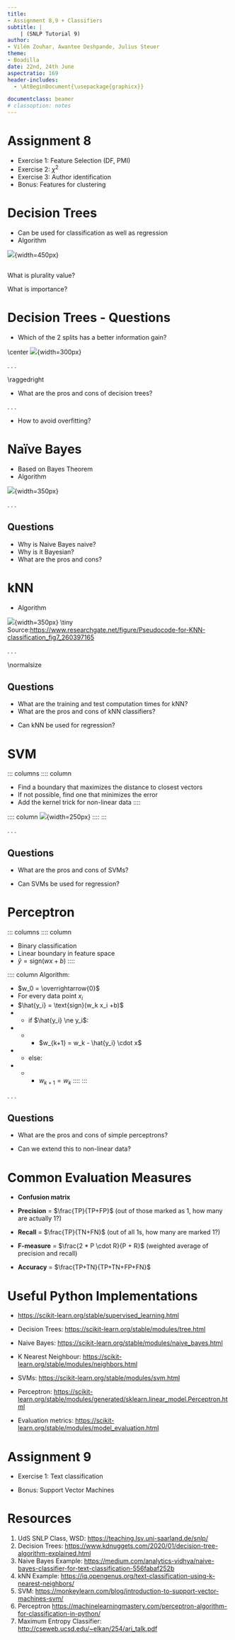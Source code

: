 ```yaml
---
title:
- Assignment 8,9 + Classifiers
subtitle: |
    | (SNLP Tutorial 9)
author:
- Vilém Zouhar, Awantee Deshpande, Julius Steuer
theme:
- Boadilla
date: 22nd, 24th June
aspectratio: 169
header-includes:
  - \AtBeginDocument{\usepackage{graphicx}}

documentclass: beamer
# classoption: notes
---
```


# Assignment 8

- Exercise 1: Feature Selection (DF, PMI)
- Exercise 2: $\chi^2$
- Exercise 3: Author identification
- Bonus: Features for clustering

# Decision Trees

- Can be used for classification as well as regression
- Algorithm

![](img/dtl.png){width=450px}

##
What is plurality value? <!--most common value in examples-->

What is importance? <!--any metric like IG, Chi Square etc.-->

# Decision Trees - Questions
- Which of the 2 splits has a better information gain?

\center
![](img/IG_ques.png){width=300px}

. . . 

\raggedright
- What are the pros and cons of decision trees?
<!--
Advantages: Less data preparation, no data scaling, missing values are okay
Disadvantages: Prone to overfitting, very sensitive to data rotation (not robust to change in data), high calculation and training time. Does not consider feature combintions i.e. only 1 feature at a time. 
-->

. . .

- How to avoid overfitting? <!--Pruning, random forest-->

# Naïve Bayes

- Based on Bayes Theorem <!--write the formula-->
- Algorithm

![](img/nbayes.png){width=350px}

. . .

## Questions
- Why is Naive Bayes naive? 
- Why is it Bayesian?
- What are the pros and cons?
<!--
Advantages: Works with lesser training data and less training time
Disadvantages: Assumes the features are independent and unweighted i.e. they contribute equally to the outcome, requires smoothing to handle unseen events.
-->

# kNN
- Algorithm

![](img/knn.png){width=350px}
\tiny Source:https://www.researchgate.net/figure/Pseudocode-for-KNN-classification_fig7_260397165

. . .

\normalsize
## Questions
- What are the training and test computation times for kNN?
- What are the pros and cons of kNN classifiers?
<!--
Advantages: No training, robust to new data
Disadvantages: Scales poorly with large data or more dimensions, needs feature scaling, sensitive to outliers
-->
- Can kNN be used for regression? <!--yes, use average/max or similar metric-->

# SVM

::: columns
:::: column
- Find a boundary that maximizes the distance to closest vectors
- If not possible, find one that minimizes the error
- Add the kernel trick for non-linear data
::::

:::: column
![](img/svm.png){width=250px}
::::
:::

. . .

## Questions
- What are the pros and cons of SVMs?
<!--
Advantages: Works well with clear separation boundary, effective for high dimensions esp. for sparse data (Ndim > Ndata), works very well with kernels
Disadvantages: Not suitable for large data, not robust to noise, no probabilistic explanation for classification, difficult to fine tune
-->
- Can SVMs be used for regression?

# Perceptron

::: columns
:::: column
- Binary classification
- Linear boundary in feature space
- $\hat{y} = \text{sign}(wx+b)$
::::

:::: column
Algorithm:

- $w_0 = \overrightarrow{0}$
- For every data point $x_i$
- $\hat{y_i} = \text{sign}(w_k x_i +b)$
- - if $\hat{y_i} \ne y_i$:
- - - $w_{k+1} = w_k - \hat{y_i} \cdot x$
- - else:
- - - $w_{k+1} = w_k$
::::
:::

. . .

## Questions
- What are the pros and cons of simple perceptrons?
<!--
Advantages: Computationally efficient, guaranteed for linearly separable problems, converges to a global optimum
Disadvantages: ONLY linearly separable, difficult with many features
-->
- Can we extend this to non-linear data?

# Common Evaluation Measures

- **Confusion matrix**

- **Precision** = $\frac{TP}{TP+FP}$ (out of those marked as 1, how many are actually 1?)

- **Recall** = $\frac{TP}{TN+FN}$ (out of all 1s, how many are marked 1?)

- **F-measure** = $\frac{2 * P \cdot R}{P + R}$ (weighted average of precision and recall) <!--Gives equal importance to FP and FN -->

- **Accuracy** = $\frac{TP+TN}{TP+TN+FP+FN}$

# Useful Python Implementations

- <https://scikit-learn.org/stable/supervised_learning.html>

- Decision Trees: <https://scikit-learn.org/stable/modules/tree.html>

- Naive Bayes: <https://scikit-learn.org/stable/modules/naive_bayes.html>

- K Nearest Neighbour: <https://scikit-learn.org/stable/modules/neighbors.html>

- SVMs: <https://scikit-learn.org/stable/modules/svm.html>

- Perceptron: <https://scikit-learn.org/stable/modules/generated/sklearn.linear_model.Perceptron.html>

- Evaluation metrics: <https://scikit-learn.org/stable/modules/model_evaluation.html>

# Assignment 9

- Exercise 1: Text classification

- Bonus: Support Vector Machines

# Resources

1. UdS SNLP Class, WSD: <https://teaching.lsv.uni-saarland.de/snlp/>
2. Decision Trees: <https://www.kdnuggets.com/2020/01/decision-tree-algorithm-explained.html>
3. Naive Bayes Example: <https://medium.com/analytics-vidhya/naive-bayes-classifier-for-text-classification-556fabaf252b>
4. kNN Example: <https://iq.opengenus.org/text-classification-using-k-nearest-neighbors/>
5. SVM: <https://monkeylearn.com/blog/introduction-to-support-vector-machines-svm/>
6. Perceptron <https://machinelearningmastery.com/perceptron-algorithm-for-classification-in-python/>
7. Maximum Entropy Classifier: <http://cseweb.ucsd.edu/~elkan/254/ari_talk.pdf>